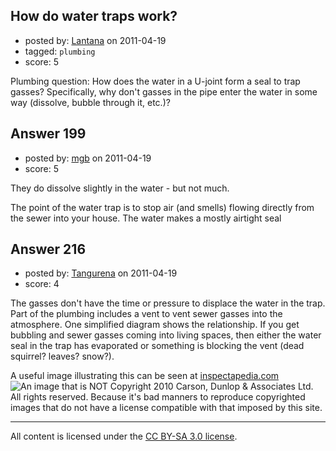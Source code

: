 ## How do water traps work?

- posted by: [Lantana](https://stackexchange.com/users/-1/104-lantana) on 2011-04-19
- tagged: `plumbing`
- score: 5

Plumbing question:  How does the water in a U-joint form a seal to trap gasses?   Specifically, why don't gasses in the pipe enter the water in some way (dissolve, bubble through it, etc.)?


## Answer 199

- posted by: [mgb](https://stackexchange.com/users/-1/15-mgb) on 2011-04-19
- score: 5

They do dissolve slightly in the water -  but not much.

The point of the water trap is to stop air (and smells) flowing directly from the sewer into your house. The water makes a mostly airtight seal



## Answer 216

- posted by: [Tangurena](https://stackexchange.com/users/-1/74-tangurena) on 2011-04-19
- score: 4

<p>The gasses don't have the time or pressure to displace the water in the trap. Part of the plumbing includes a vent to vent sewer gasses into the atmosphere. One simplified diagram shows the relationship. If you get bubbling and sewer gasses coming into living spaces, then either the water seal in the trap has evaporated or something is blocking the vent (dead squirrel? leaves? snow?). </p>

<p>A useful image illustrating this can be seen at <a href="http://www.inspectapedia.com/plumbing/Plumbing_Vent_Definitions.htm" rel="nofollow">inspectapedia.com</a>
<img src="http://i.imgur.com/2IHx5.png" alt="An image that is NOT Copyright 2010 Carson, Dunlop &amp; Associates Ltd. All rights reserved. Because it's bad manners to reproduce copyrighted images that do not have a license compatible with that imposed by this site."></p>




---

All content is licensed under the [CC BY-SA 3.0 license](https://creativecommons.org/licenses/by-sa/3.0/).
